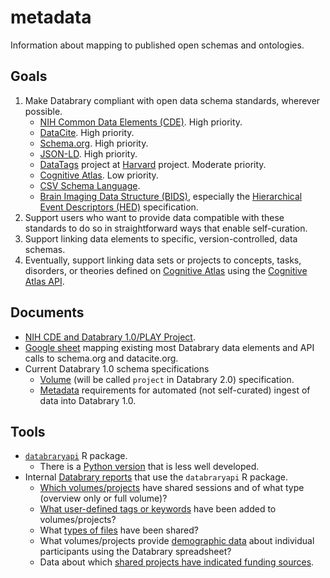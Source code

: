 # metadata

Information about mapping to published open schemas and ontologies.

## Goals

1. Make Databrary compliant with open data schema standards, wherever possible.
    - [NIH Common Data Elements (CDE)](https://cde.nlm.nih.gov/home). High priority.
    - [DataCite](https://datacite.org/). High priority.
    - [Schema.org](https://schema.org/). High priority.
    - [JSON-LD](https://json-ld.org/). High priority.
    - [DataTags](http://datatags.org/) project at [Harvard](https://privacytools.seas.harvard.edu/datatags) project. Moderate priority.
    - [Cognitive Atlas](https://www.cognitiveatlas.org/). Low priority.
    - [CSV Schema Language](https://digital-preservation.github.io/csv-schema/csv-schema-1.2.html).
    - [Brain Imaging Data Structure (BIDS)](https://bids-specification.readthedocs.io/en/stable/), especially the [Hierarchical Event Descriptors (HED)](https://bids-specification.readthedocs.io/en/stable/99-appendices/03-hed.html) specification.
2. Support users who want to provide data compatible with these standards to do so in straightforward ways that enable self-curation.
3. Support linking data elements to specific, version-controlled, data schemas.
4. Eventually, support linking data sets or projects to concepts, tasks, disorders, or theories defined on [Cognitive Atlas](https://www.cognitiveatlas.org/) using the [Cognitive Atlas API](https://www.cognitiveatlas.org/api).

## Documents

- [NIH CDE and Databrary 1.0/PLAY Project](nih-cde.md).
- [Google sheet](https://docs.google.com/spreadsheets/d/1-WbbMmRPxhszbBBA4qLrlyBBq4uGv_aWtf41-KFd32k/edit#gid=1060571672) mapping existing most Databrary data elements and API calls to schema.org and datacite.org.
- Current Databrary 1.0 schema specifications
    - [Volume](https://github.com/databrary/curation/blob/master/spec/volume.json) (will be called `project` in Databrary 2.0) specification.
    - [Metadata](https://github.com/databrary/curation/blob/master/spec/metadata.md) requirements for automated (not self-curated) ingest of data into Databrary 1.0.

## Tools

- [`databraryapi`](https://github.com/PLAY-behaviorome/databraryapi) R package.
    - There is a [Python version](https://github.com/PLAY-behaviorome/databrarypy) that is less well developed.
- Internal [Databrary reports](https://gilmore-lab.github.io/databrary-analytics/) that use the `databraryapi` R package.
    - [Which volumes/projects](https://gilmore-lab.github.io/databrary-analytics/shared-volumes-sessions/shared-volumes-sessions.html) have shared sessions and of what type (overview only or full volume)?
    - [What user-defined tags or keywords](https://gilmore-lab.github.io/databrary-analytics/tags-keywords/tags-keywords-report.html) have been added to volumes/projects?
    - What [types of files](https://gilmore-lab.github.io/databrary-analytics/volumes-with-videos-annotations/assets-stats.html) have been shared?
    - What volumes/projects provide [demographic data](https://gilmore-lab.github.io/databrary-analytics/participant-demographics/participant-demog-report.html) about individual participants using the Databrary spreadsheet?
    - Data about which [shared projects have indicated funding sources](https://gilmore-lab.github.io/databrary-analytics/funders/funder-report.html).
